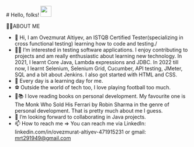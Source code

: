 \# Hello, folks! <img src="https://raw.githubusercontent.com/MartinHeinz/MartinHeinz/master/wave.gif" width="30px">

🐱‍🏍ABOUT ME

- 👋 Hi, I am Ovezmurat Altiyev, an ISTQB Certified Tester(specializing in cross functional testing) learning how to code and testing./
- 👨‍💻 I’m interested in testing software applications. I enjoy contributing to projects and am really enthusiastic about learning new technology.
In 2021, I learnt Core Java, Lambda expressions and JDBC. In 2022 till now, I learnt Selenium, Selenium Grid, Cucumber, API testing, JMeter, SQL and a bit about Jenkins. I also got started with HTML and CSS. 
- 🌱 Every day is a learning day for me. 
- ⚽ Outside the world of tech too, I love playing football too much. 
- 📖📚 I love reading books on personal development. My favourite one is The Monk Who Sold His Ferrari by Robin Sharma in the genre of personal development. That is pretty much about me I guess. 
- 💞️ I’m looking forward to collaborating in Java projects. 
- 📫 How to reach me => You can reach me via LinkedIn: linkedin.com/in/ovezmurat-altiyev-471915231 or gmail: mrt291949@gmail.com

<!---
owezalty/owezalty is a ✨ special ✨ repository because its `README.md` (this file) appears on your GitHub profile.
You can click the Preview link to take a look at your changes.
--->
